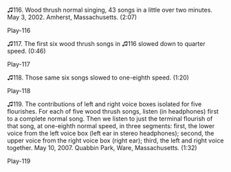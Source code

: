♫116. Wood thrush normal singing, 43 songs in a little over two minutes.
May 3, 2002. Amherst, Massachusetts. (2:07)

Play-116

♫117. The first six wood thrush songs in ♫116 slowed down to quarter
speed. (0:46)

Play-117

♫118. Those same six songs slowed to one-eighth speed. (1:20)

Play-118

♫119. The contributions of left and right voice boxes isolated for five
flourishes. For each of five wood thrush songs, listen (in headphones)
first to a complete normal song. Then we listen to just the terminal
flourish of that song, at one-eighth normal speed, in three segments:
first, the lower voice from the left voice box (left ear in stereo
headphones); second, the upper voice from the right voice box (right
ear); third, the left and right voice together. May 10, 2007. Quabbin
Park, Ware, Massachusetts. (1:32)

Play-119
